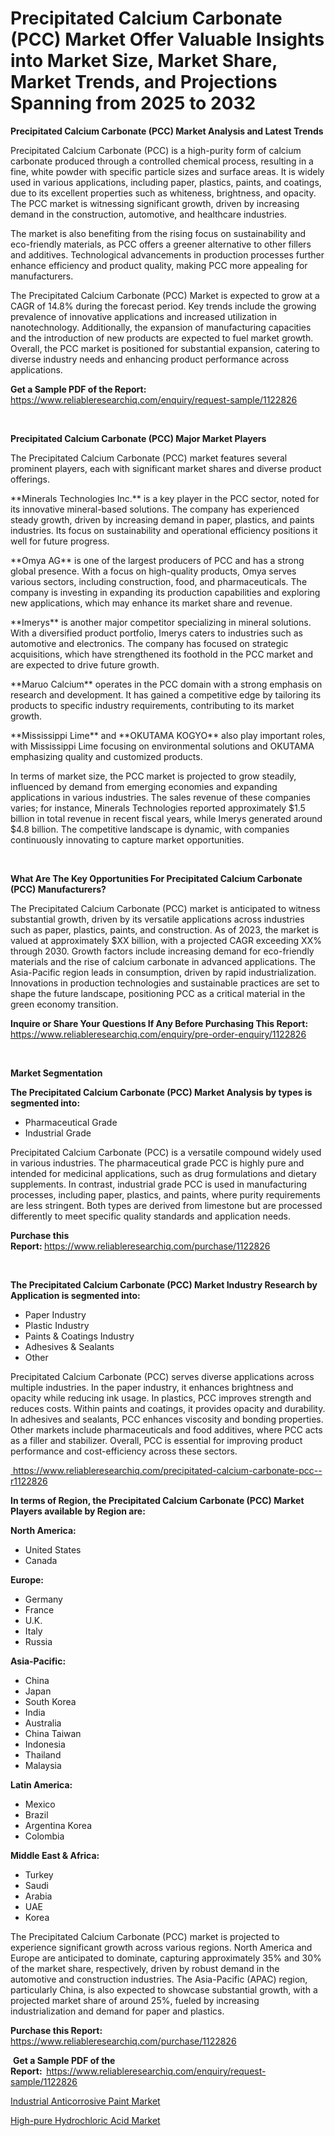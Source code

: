 <p><h1>Precipitated Calcium Carbonate (PCC) Market Offer Valuable Insights into Market Size, Market Share, Market Trends, and Projections Spanning from 2025 to 2032</h1></p><p><strong>Precipitated Calcium Carbonate (PCC) Market Analysis and Latest Trends</strong></p>
<p><p>Precipitated Calcium Carbonate (PCC) is a high-purity form of calcium carbonate produced through a controlled chemical process, resulting in a fine, white powder with specific particle sizes and surface areas. It is widely used in various applications, including paper, plastics, paints, and coatings, due to its excellent properties such as whiteness, brightness, and opacity. The PCC market is witnessing significant growth, driven by increasing demand in the construction, automotive, and healthcare industries. </p><p>The market is also benefiting from the rising focus on sustainability and eco-friendly materials, as PCC offers a greener alternative to other fillers and additives. Technological advancements in production processes further enhance efficiency and product quality, making PCC more appealing for manufacturers. </p><p>The Precipitated Calcium Carbonate (PCC) Market is expected to grow at a CAGR of 14.8% during the forecast period. Key trends include the growing prevalence of innovative applications and increased utilization in nanotechnology. Additionally, the expansion of manufacturing capacities and the introduction of new products are expected to fuel market growth. Overall, the PCC market is positioned for substantial expansion, catering to diverse industry needs and enhancing product performance across applications.</p></p>
<p><strong>Get a Sample PDF of the Report:&nbsp;</strong> <a href="https://www.reliableresearchiq.com/enquiry/request-sample/1122826?utm_campaign=1088&utm_medium=2&utm_source=Github&utm_content=ia&utm_term=05022025&utm_id=precipitated-calcium-carbonate-pcc">https://www.reliableresearchiq.com/enquiry/request-sample/1122826</a></p>
<p>&nbsp;</p>
<p><strong>Precipitated Calcium Carbonate (PCC) Major Market Players</strong></p>
<p><p>The Precipitated Calcium Carbonate (PCC) market features several prominent players, each with significant market shares and diverse product offerings.</p><p>**Minerals Technologies Inc.** is a key player in the PCC sector, noted for its innovative mineral-based solutions. The company has experienced steady growth, driven by increasing demand in paper, plastics, and paints industries. Its focus on sustainability and operational efficiency positions it well for future progress.</p><p>**Omya AG** is one of the largest producers of PCC and has a strong global presence. With a focus on high-quality products, Omya serves various sectors, including construction, food, and pharmaceuticals. The company is investing in expanding its production capabilities and exploring new applications, which may enhance its market share and revenue.</p><p>**Imerys** is another major competitor specializing in mineral solutions. With a diversified product portfolio, Imerys caters to industries such as automotive and electronics. The company has focused on strategic acquisitions, which have strengthened its foothold in the PCC market and are expected to drive future growth.</p><p>**Maruo Calcium** operates in the PCC domain with a strong emphasis on research and development. It has gained a competitive edge by tailoring its products to specific industry requirements, contributing to its market growth.</p><p>**Mississippi Lime** and **OKUTAMA KOGYO** also play important roles, with Mississippi Lime focusing on environmental solutions and OKUTAMA emphasizing quality and customized products. </p><p>In terms of market size, the PCC market is projected to grow steadily, influenced by demand from emerging economies and expanding applications in various industries. The sales revenue of these companies varies; for instance, Minerals Technologies reported approximately $1.5 billion in total revenue in recent fiscal years, while Imerys generated around $4.8 billion. The competitive landscape is dynamic, with companies continuously innovating to capture market opportunities.</p></p>
<p>&nbsp;</p>
<p><strong>What Are The Key Opportunities For Precipitated Calcium Carbonate (PCC) Manufacturers?</strong></p>
<p><p>The Precipitated Calcium Carbonate (PCC) market is anticipated to witness substantial growth, driven by its versatile applications across industries such as paper, plastics, paints, and construction. As of 2023, the market is valued at approximately $XX billion, with a projected CAGR exceeding XX% through 2030. Growth factors include increasing demand for eco-friendly materials and the rise of calcium carbonate in advanced applications. The Asia-Pacific region leads in consumption, driven by rapid industrialization. Innovations in production technologies and sustainable practices are set to shape the future landscape, positioning PCC as a critical material in the green economy transition.</p></p>
<p><strong>Inquire or Share Your Questions If Any Before Purchasing This Report:</strong> <a href="https://www.reliableresearchiq.com/enquiry/pre-order-enquiry/1122826?utm_campaign=1088&utm_medium=2&utm_source=Github&utm_content=ia&utm_term=05022025&utm_id=precipitated-calcium-carbonate-pcc">https://www.reliableresearchiq.com/enquiry/pre-order-enquiry/1122826</a></p>
<p>&nbsp;</p>
<p><strong>Market Segmentation</strong></p>
<p><strong>The Precipitated Calcium Carbonate (PCC) Market Analysis by types is segmented into:</strong></p>
<p><ul><li>Pharmaceutical Grade</li><li>Industrial Grade</li></ul></p>
<p><p>Precipitated Calcium Carbonate (PCC) is a versatile compound widely used in various industries. The pharmaceutical grade PCC is highly pure and intended for medicinal applications, such as drug formulations and dietary supplements. In contrast, industrial grade PCC is used in manufacturing processes, including paper, plastics, and paints, where purity requirements are less stringent. Both types are derived from limestone but are processed differently to meet specific quality standards and application needs.</p></p>
<p><strong>Purchase this Report:&nbsp;</strong><a href="https://www.reliableresearchiq.com/purchase/1122826?utm_campaign=1088&utm_medium=2&utm_source=Github&utm_content=ia&utm_term=05022025&utm_id=precipitated-calcium-carbonate-pcc">https://www.reliableresearchiq.com/purchase/1122826</a></p>
<p>&nbsp;</p>
<p><strong>The Precipitated Calcium Carbonate (PCC) Market Industry Research by Application is segmented into:</strong></p>
<p><ul><li>Paper Industry</li><li>Plastic Industry</li><li>Paints & Coatings Industry</li><li>Adhesives & Sealants</li><li>Other</li></ul></p>
<p><p>Precipitated Calcium Carbonate (PCC) serves diverse applications across multiple industries. In the paper industry, it enhances brightness and opacity while reducing ink usage. In plastics, PCC improves strength and reduces costs. Within paints and coatings, it provides opacity and durability. In adhesives and sealants, PCC enhances viscosity and bonding properties. Other markets include pharmaceuticals and food additives, where PCC acts as a filler and stabilizer. Overall, PCC is essential for improving product performance and cost-efficiency across these sectors.</p></p>
<p><a href="https://www.reliableresearchiq.com/precipitated-calcium-carbonate-pcc--r1122826?utm_campaign=1088&utm_medium=2&utm_source=Github&utm_content=ia&utm_term=05022025&utm_id=precipitated-calcium-carbonate-pcc">&nbsp;https://www.reliableresearchiq.com/precipitated-calcium-carbonate-pcc--r1122826</a></p>
<p><strong>In terms of Region, the Precipitated Calcium Carbonate (PCC) Market Players available by Region are:</strong></p>
<p>
    <p> <strong> North America: </strong>
        <ul>
            <li>United States</li>
            <li>Canada</li>
        </ul>
        </p> 
    <p> <strong> Europe: </strong>
        <ul>
            <li>Germany</li>
            <li>France</li>
            <li>U.K.</li>
            <li>Italy</li>
            <li>Russia</li>
        </ul>
        </p> 
    <p> <strong> Asia-Pacific: </strong>
        <ul>
            <li>China</li>
            <li>Japan</li>
            <li>South Korea</li>
            <li>India</li>
            <li>Australia</li>
            <li>China Taiwan</li>
            <li>Indonesia</li>
            <li>Thailand</li>
            <li>Malaysia</li>
        </ul>
        </p> 
    <p> <strong> Latin America: </strong>
        <ul>
            <li>Mexico</li>
            <li>Brazil</li>
            <li>Argentina Korea</li>
            <li>Colombia</li>
        </ul>
        </p> 
    <p> <strong> Middle East & Africa: </strong>
        <ul>
            <li>Turkey</li>
            <li>Saudi</li>
            <li>Arabia</li>
            <li>UAE</li>
            <li>Korea</li>
        </ul>
    </p>
    </p>
<p><p>The Precipitated Calcium Carbonate (PCC) market is projected to experience significant growth across various regions. North America and Europe are anticipated to dominate, capturing approximately 35% and 30% of the market share, respectively, driven by robust demand in the automotive and construction industries. The Asia-Pacific (APAC) region, particularly China, is also expected to showcase substantial growth, with a projected market share of around 25%, fueled by increasing industrialization and demand for paper and plastics.</p></p>
<p><strong>Purchase this Report: </strong><a href="https://www.reliableresearchiq.com/purchase/1122826?utm_campaign=1088&utm_medium=2&utm_source=Github&utm_content=ia&utm_term=05022025&utm_id=precipitated-calcium-carbonate-pcc">https://www.reliableresearchiq.com/purchase/1122826</a></p>
<p>&nbsp;<strong>Get a Sample PDF of the Report:&nbsp;&nbsp;</strong><a href="https://www.reliableresearchiq.com/enquiry/request-sample/1122826?utm_campaign=1088&utm_medium=2&utm_source=Github&utm_content=ia&utm_term=05022025&utm_id=precipitated-calcium-carbonate-pcc">https://www.reliableresearchiq.com/enquiry/request-sample/1122826</a></p>
<p><strong></strong></p>
<p><p><a href="https://github.com/miottaredlin79/Market-Research-Report-List-1/blob/main/industrial-anticorrosive-paint-market.md?utm_campaign=1088&utm_medium=2&utm_source=Github&utm_content=ia&utm_term=05022025&utm_id=precipitated-calcium-carbonate-pcc">Industrial Anticorrosive Paint Market</a></p><p><a href="https://github.com/rrapajecundi/Market-Research-Report-List-1/blob/main/high-pure-hydrochloric-acid-market.md?utm_campaign=1088&utm_medium=2&utm_source=Github&utm_content=ia&utm_term=05022025&utm_id=precipitated-calcium-carbonate-pcc">High-pure Hydrochloric Acid Market</a></p></p>
